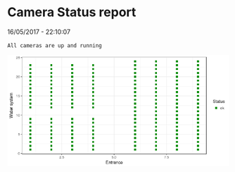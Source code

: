 Camera Status report
================
16/05/2017 - 22:10:07

    All cameras are up and running

![](camreport_files/figure-markdown_github/unnamed-chunk-2-1.png)
